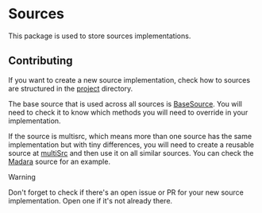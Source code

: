# Sources

This package is used to store sources implementations.

## Contributing

If you want to create a new source implementation, check how to sources are structured in the [project](./src/) directory.

The base source that is used across all sources is [BaseSource](./src/types/BaseSource.ts).
You will need to check it to know which methods you will need to override in your implementation.

If the source is multisrc, which means more than one source has the same implementation but with tiny differences, you will need to create a reusable source at [multiSrc](./src/multiSrc/) and then use it on all similar sources. You can check the [Madara](./src/multiSrc/Madara/MadaraSource.ts) source for an example.

> [!WARNING]
> Don't forget to check if there's an open issue or PR for your new source implementation. Open one if it's not already there.
